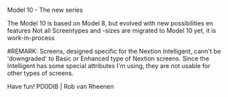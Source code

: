 Model 10 - The new series

The Model 10 is based on Model 8, but evolved with new possibilities en features
Not all Screentypes and -sizes are migrated to Model 10 yet, it is work-in-process

#REMARK: Screens, designed specific for the Nextion Intelligent, cann't be 'downgraded' to Basic or Enhanced type of Nextion screens. Since the Intelligent has some special attributes I'm using, they are not usable for other types of screens.

Have fun! PD0DIB | Rob van Rheenen
